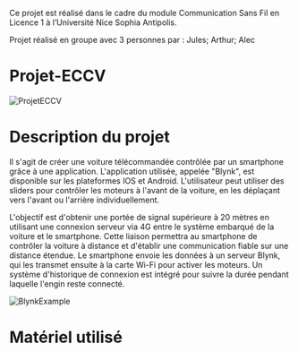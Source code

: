 
Ce projet est réalisé dans le cadre du module Communication Sans Fil en Licence 1 à l’Université
Nice Sophia Antipolis.

Projet réalisé en groupe avec 3 personnes par : Jules; Arthur; Alec

# Projet-ECCV

![ProjetECCV](https://media.discordapp.net/attachments/1073556996273471528/1113842767697809460/IMG_7086.png?width=566&height=403)

# Description du projet

Il s'agit de créer une voiture télécommandée contrôlée par un smartphone grâce à une application. L'application utilisée, appelée "Blynk", est disponible sur les plateformes IOS et Android. L'utilisateur peut utiliser des sliders pour contrôler les moteurs à l'avant de la voiture, en les déplaçant vers l'avant ou l'arrière individuellement.

L'objectif est d'obtenir une portée de signal supérieure à 20 mètres en utilisant une connexion serveur via 4G entre le système embarqué de la voiture et le smartphone. Cette liaison permettra au smartphone de contrôler la voiture à distance et d'établir une communication fiable sur une distance étendue. Le smartphone envoie les données à un serveur Blynk, qui les transmet ensuite à la carte Wi-Fi pour activer les moteurs. Un système d'historique de connexion est intégré pour suivre la durée pendant laquelle l'engin reste connecté.

![BlynkExample](https://cdn.discordapp.com/attachments/1073556996273471528/1113856982949052457/architecture.png)

# Matériel utilisé
